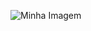 ![Minha Imagem](https://aquileseomundodigital.com.br/wp-content/uploads/2021/04/cropped-cropped-aquiles_e_o_mundo_digital_no_leptop-removebg-preview-1.png)